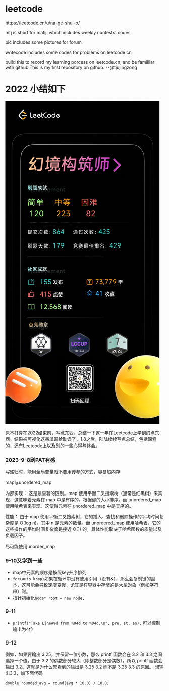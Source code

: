 # leetcode

https://leetcode.cn/u/na-ge-shui-o/

mtj is short for matiji,which includes weekly contests' codes

pic includes some pictures for forum

writecode includes some codes for problems on leetcode.cn

build this to record my learning porcess on leetcode.cn, and be famililar with github.This is my first repository on github. 
--@tjujingzong

# 2022 小结如下

![](./pic/2022.png)

原本打算在2022结束前，写点东西，总结一下这一年在Leetcode上学到的点东西，结果被可视化这呆瓜课给耽误了，1.8之后，陆陆续续写点总结，包括课程的，还有Leetcode上以及别的一些心得与体会。

### 2023-9-8刷PAT有感

写递归时，能用全局变量就不要用传参的方式，容易超内存

map与unordered_map

内部实现： 这是最显著的区别。map 使用平衡二叉搜索树（通常是红黑树）来实现，这意味着元素在 map 中是有序的，根据键的大小排序。而 unordered_map 使用哈希表来实现，这使得元素在 unordered_map 中是无序的。

性能： 由于 map 使用平衡二叉搜索树，它的插入、查找和删除操作的平均时间复杂度是 O(log n)，其中 n 是元素的数量。而 unordered_map 使用哈希表，它的这些操作的平均时间复杂度是接近 O(1) 的，具体性能取决于哈希函数的质量以及负载因子。

尽可能使用unorder_map

### 9-10又学到一些
- map中元素的顺序是按照key升序排列
- `for(auto k:mp)`如果在循环中没有使用引用（没有&），那么会复制键的副本，这可能会导致速度变慢，尤其是在容器中存储的是大型对象（例如字符串）时。
- 指针初始化`node* root = new node;`

### 9-11
- `printf("Take Line#%d from %04d to %04d.\n", pre, st, en);` 可以控制输出为4位

### 9-12
例如，如果要输出 3.25，并保留一位小数，那么 printf 函数会在 3.2 和 3.3 之间选择一个值。由于 3.2 的偶数部分较大（即整数部分是偶数），所以 printf 函数会输出 3.2。这就是为什么您看到的输出是 3.25 3.2 而不是 3.25 3.3 的原因。
想输出3.3，加下面代码
```
double rounded_avg = round(avg * 10.0) / 10.0; 
```